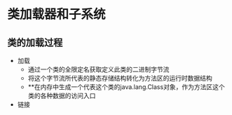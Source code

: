 # 类加载器和子系统
## 类的加载过程
* 加载
  * 通过一个类的全限定名获取定义此类的二进制字节流
  * 将这个字节流所代表的静态存储结构转化为方法区的运行时数据结构
  * **在内存中生成一个代表这个类的java.lang.Class对象，作为方法区这个类的各种数据的访问入口
* 链接